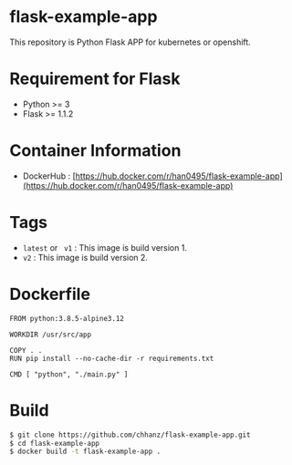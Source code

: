 # flask-example-app
This repository is Python Flask APP for kubernetes or openshift.   
    
# Requirement for Flask
* Python >= 3
* Flask >= 1.1.2   

# Container Information
* DockerHub : [https://hub.docker.com/r/han0495/flask-example-app](https://hub.docker.com/r/han0495/flask-example-app)   
   
# Tags
+ `latest` or ` v1`   : This image is build version 1.   
+ `v2` : This image is build version 2.   
    
# Dockerfile
```docker
FROM python:3.8.5-alpine3.12

WORKDIR /usr/src/app

COPY . .
RUN pip install --no-cache-dir -r requirements.txt

CMD [ "python", "./main.py" ]
```

# Build
```bash
$ git clone https://github.com/chhanz/flask-example-app.git
$ cd flask-example-app
$ docker build -t flask-example-app .
```
